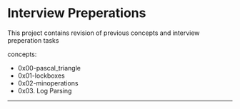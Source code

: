 # Interview Preperations
This project contains revision of previous concepts and interview preperation tasks

concepts:
  - 0x00-pascal_triangle
  - 0x01-lockboxes
  - 0x02-minoperations
  - 0x03. Log Parsing
---
